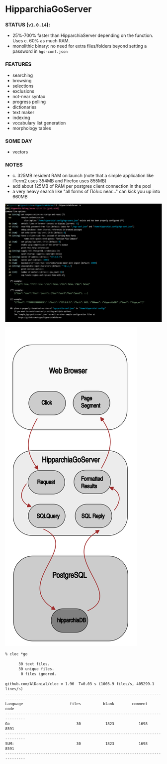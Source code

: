 # HipparchiaGoServer

### STATUS (`v1.0.14`):

* 25%-700% faster than HipparchiaServer depending on the function. Uses c. 60% as much RAM.
* monolithic binary: no need for extra files/folders beyond setting a password in `hgs-conf.json`

### FEATURES

* searching
* browsing 
* selections 
* exclusions 
* not-near syntax
* progress polling 
* dictionaries
* text maker
* indexing
* vocabulary list generation
* morphology tables

### SOME DAY

* vectors

### NOTES

* c. 325MB resident RAM on launch (note that a simple application like iTerm2 uses 354MB and Firefox uses 855MB)
* add about 125MB of RAM per postgres client connection in the pool
* a very heavy search like "all forms of Πόλιϲ near..." can kick you up into 660MB

![options](gitimg/hgscli.png)

![workflow](gitimg/hipparchia_workflow.svg)

```
% cloc *go

      30 text files.
      30 unique files.                              
       0 files ignored.

github.com/AlDanial/cloc v 1.96  T=0.03 s (1003.9 files/s, 405299.1 lines/s)
-------------------------------------------------------------------------------
Language                     files          blank        comment           code
-------------------------------------------------------------------------------
Go                              30           1823           1698           8591
-------------------------------------------------------------------------------
SUM:                            30           1823           1698           8591
-------------------------------------------------------------------------------

```